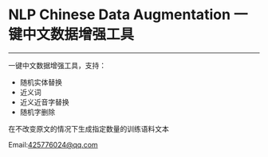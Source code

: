 # NLP Chinese Data Augmentation 一键中文数据增强工具

---

一键中文数据增强工具，支持：
- 随机实体替换
- 近义词
- 近义近音字替换
- 随机字删除

在不改变原文的情况下生成指定数量的训练语料文本

Email:425776024@qq.com
